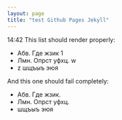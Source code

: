```yaml
---
layout: page
title: "test Github Pages Jekyll"
---
```


14:42
This list should render properly:

* Абв. Где жзик 1
* Лмн. Опрст уфхц. w
* z шщъыъ эюя

And this one should fail completely:

* Абв. Где жзик.
* Лмн. Опрст уфхц.
* шщъыъ эюя
